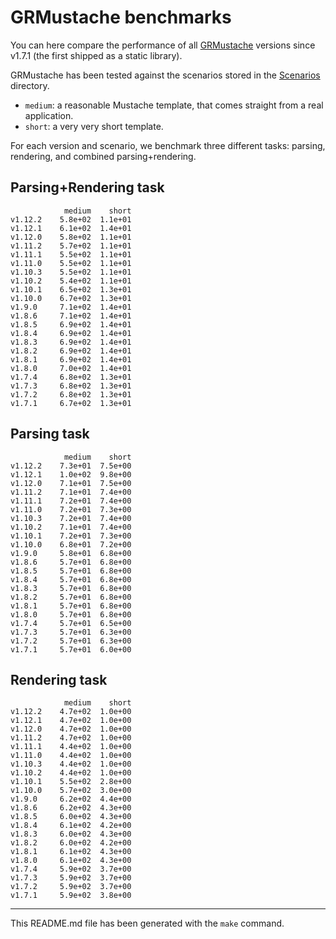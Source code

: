# GRMustache benchmarks

You can here compare the performance of all [GRMustache](https://github.com/groue/GRMustache) versions since v1.7.1 (the first shipped as a static library).

GRMustache has been tested against the scenarios stored in the [Scenarios](GRMustacheBenchmark/tree/master/Scenarios) directory.

- `medium`: a reasonable Mustache template, that comes straight from a real application.
- `short`: a very very short template.

For each version and scenario, we benchmark three different tasks: parsing, rendering, and combined parsing+rendering.


## Parsing+Rendering task

	            medium    short
	v1.12.2    5.8e+02  1.1e+01
	v1.12.1    6.1e+02  1.4e+01
	v1.12.0    5.8e+02  1.1e+01
	v1.11.2    5.7e+02  1.1e+01
	v1.11.1    5.5e+02  1.1e+01
	v1.11.0    5.5e+02  1.1e+01
	v1.10.3    5.5e+02  1.1e+01
	v1.10.2    5.4e+02  1.1e+01
	v1.10.1    6.5e+02  1.3e+01
	v1.10.0    6.7e+02  1.3e+01
	v1.9.0     7.1e+02  1.4e+01
	v1.8.6     7.1e+02  1.4e+01
	v1.8.5     6.9e+02  1.4e+01
	v1.8.4     6.9e+02  1.4e+01
	v1.8.3     6.9e+02  1.4e+01
	v1.8.2     6.9e+02  1.4e+01
	v1.8.1     6.9e+02  1.4e+01
	v1.8.0     7.0e+02  1.4e+01
	v1.7.4     6.8e+02  1.3e+01
	v1.7.3     6.8e+02  1.3e+01
	v1.7.2     6.8e+02  1.3e+01
	v1.7.1     6.7e+02  1.3e+01

## Parsing task

	            medium    short
	v1.12.2    7.3e+01  7.5e+00
	v1.12.1    1.0e+02  9.8e+00
	v1.12.0    7.1e+01  7.5e+00
	v1.11.2    7.1e+01  7.4e+00
	v1.11.1    7.2e+01  7.4e+00
	v1.11.0    7.2e+01  7.3e+00
	v1.10.3    7.2e+01  7.4e+00
	v1.10.2    7.1e+01  7.4e+00
	v1.10.1    7.2e+01  7.3e+00
	v1.10.0    6.8e+01  7.2e+00
	v1.9.0     5.8e+01  6.8e+00
	v1.8.6     5.7e+01  6.8e+00
	v1.8.5     5.7e+01  6.8e+00
	v1.8.4     5.7e+01  6.8e+00
	v1.8.3     5.7e+01  6.8e+00
	v1.8.2     5.7e+01  6.8e+00
	v1.8.1     5.7e+01  6.8e+00
	v1.8.0     5.7e+01  6.8e+00
	v1.7.4     5.7e+01  6.5e+00
	v1.7.3     5.7e+01  6.3e+00
	v1.7.2     5.7e+01  6.3e+00
	v1.7.1     5.7e+01  6.0e+00

## Rendering task

	            medium    short
	v1.12.2    4.7e+02  1.0e+00
	v1.12.1    4.7e+02  1.0e+00
	v1.12.0    4.7e+02  1.0e+00
	v1.11.2    4.7e+02  1.0e+00
	v1.11.1    4.4e+02  1.0e+00
	v1.11.0    4.4e+02  1.0e+00
	v1.10.3    4.4e+02  1.0e+00
	v1.10.2    4.4e+02  1.0e+00
	v1.10.1    5.5e+02  2.8e+00
	v1.10.0    5.7e+02  3.0e+00
	v1.9.0     6.2e+02  4.4e+00
	v1.8.6     6.2e+02  4.3e+00
	v1.8.5     6.0e+02  4.3e+00
	v1.8.4     6.1e+02  4.2e+00
	v1.8.3     6.0e+02  4.3e+00
	v1.8.2     6.0e+02  4.2e+00
	v1.8.1     6.1e+02  4.3e+00
	v1.8.0     6.1e+02  4.3e+00
	v1.7.4     5.9e+02  3.7e+00
	v1.7.3     5.9e+02  3.7e+00
	v1.7.2     5.9e+02  3.7e+00
	v1.7.1     5.9e+02  3.8e+00

-----

This README.md file has been generated with the `make` command.

